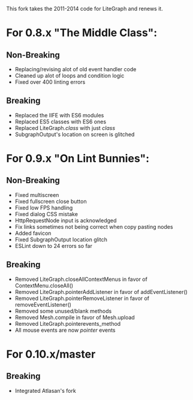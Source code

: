 
This fork takes the 2011-2014 code for LiteGraph and renews it.

# For 0.8.x "The Middle Class":

## Non-Breaking

* Replacing/revising alot of old event handler code
* Cleaned up alot of loops and condition logic
* Fixed over 400 linting errors

## Breaking

* Replaced the IIFE with ES6 modules
* Replaced ES5 classes with ES6 ones
* Replaced LiteGraph.*class* with just *class*
* SubgraphOutput's location on screen is glitched

# For 0.9.x "On Lint Bunnies":

## Non-Breaking

* Fixed multiscreen
* Fixed fullscreen close button
* Fixed low FPS handling
* Fixed dialog CSS mistake
* HttpRequestNode input is acknowledged
* Fix links sometimes not being correct when copy pasting nodes
* Added favicon
* Fixed SubgraphOutput location glitch
* ESLint down to 24 errors so far

## Breaking

* Removed LiteGraph.closeAllContextMenus in favor of ContextMenu.closeAll()
* Removed LiteGraph.pointerAddListener in favor of addEventListener()
* Removed LiteGraph.pointerRemoveListener in favor of removeEventListener()
* Removed some unused/blank methods
* Removed Mesh.compile in favor of Mesh.upload
* Removed LiteGraph.pointerevents_method
* All mouse events are now *pointer* events

# For 0.10.x/master

## Breaking

* Integrated Atlasan's fork
